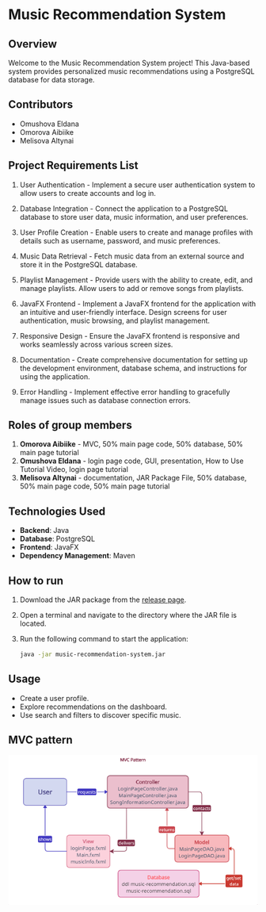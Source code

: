 # Music Recommendation System 

## Overview

Welcome to the Music Recommendation System project! This Java-based system provides personalized music recommendations using a PostgreSQL database for data storage.

## Contributors
- Omushova Eldana
- Omorova Aibiike
- Melisova Altynai

## Project Requirements List
1. User Authentication -
Implement a secure user authentication system to allow users to create accounts and log in.
   
2. Database Integration -
Connect the application to a PostgreSQL database to store user data, music information, and user preferences.
   
3. User Profile Creation -
Enable users to create and manage profiles with details such as username, password, and music preferences.

4. Music Data Retrieval -
Fetch music data from an external source and store it in the PostgreSQL database.

5. Playlist Management -
Provide users with the ability to create, edit, and manage playlists.
Allow users to add or remove songs from playlists.
   
7. JavaFX Frontend -
Implement a JavaFX frontend for the application with an intuitive and user-friendly interface.
Design screens for user authentication, music browsing, and playlist management.
   
8. Responsive Design -
Ensure the JavaFX frontend is responsive and works seamlessly across various screen sizes.

9. Documentation -
Create comprehensive documentation for setting up the development environment, database schema, and instructions for using the application.

10. Error Handling -
Implement effective error handling to gracefully manage issues such as database connection errors.

## Roles of group members
1. **Omorova Aibiike** - MVC, 50% main page code, 50% database, 50% main page tutorial
2. **Omushova Eldana** - login page code, GUI, presentation, How to Use Tutorial Video, login page tutorial
3. **Melisova Altynai** - documentation, JAR Package File, 50% database, 50% main page code, 50% main page tutorial


## Technologies Used

- **Backend**: Java 
- **Database**: PostgreSQL
- **Frontend**: JavaFX
- **Dependency Management**: Maven 

## How to run

1. Download the JAR package from the [release page](https://github.com/aibiikeo/music-recommendation/releases).

2. Open a terminal and navigate to the directory where the JAR file is located.

3. Run the following command to start the application:

    ```bash
    java -jar music-recommendation-system.jar
    ```

## Usage
- Create a user profile.
- Explore recommendations on the dashboard.
- Use search and filters to discover specific music.

## MVC pattern
![MVC pattern](https://github.com/aibiikeo/music-recommendation/blob/main/src/main/mvc.png)

